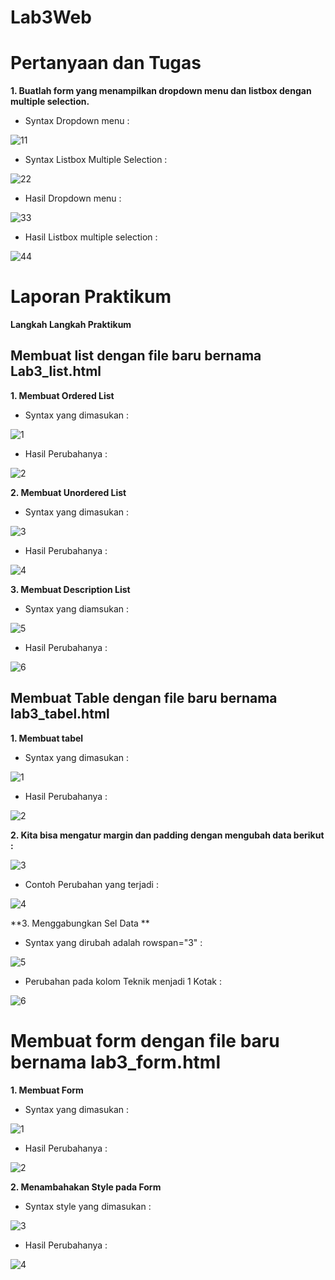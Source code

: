 # Lab3Web
# Pertanyaan dan Tugas
**1. Buatlah form yang menampilkan dropdown menu dan listbox dengan multiple selection.**

  - Syntax Dropdown menu :
  
  ![11](https://user-images.githubusercontent.com/56239989/114265257-047c1500-9a1a-11eb-8aa9-5e11b2e33046.jpg)
  
  - Syntax Listbox Multiple Selection :
  
  ![22](https://user-images.githubusercontent.com/56239989/114265261-0645d880-9a1a-11eb-9e26-3cd259af166a.jpg)

  - Hasil Dropdown menu :
  
  ![33](https://user-images.githubusercontent.com/56239989/114265262-06de6f00-9a1a-11eb-93e3-26ba442e9bc7.png)

  - Hasil Listbox multiple selection :
  
  ![44](https://user-images.githubusercontent.com/56239989/114265371-a13eb280-9a1a-11eb-91d6-3ee0cb70c621.jpg)
  
# Laporan Praktikum
  **Langkah Langkah Praktikum**
  
 ## Membuat list dengan file baru bernama Lab3_list.html
 
 **1. Membuat Ordered List**
  
  - Syntax yang dimasukan :
  
  ![1](https://user-images.githubusercontent.com/56239989/114265754-ca604280-9a1c-11eb-9e48-462e2455e458.jpg)

  - Hasil Perubahanya :
  
  ![2](https://user-images.githubusercontent.com/56239989/114265557-9f292380-9a1b-11eb-8e14-0a155ee56160.jpg)

  **2. Membuat Unordered List**
  
  - Syntax yang dimasukan :
  
  ![3](https://user-images.githubusercontent.com/56239989/114265568-b2d48a00-9a1b-11eb-9f1e-52d9fd6de79d.jpg)

  - Hasil Perubahanya :
  
  ![4](https://user-images.githubusercontent.com/56239989/114265577-b9630180-9a1b-11eb-9419-7d19224b71c0.jpg)
  
  **3. Membuat Description List**
  
  - Syntax yang diamsukan :
  
  ![5](https://user-images.githubusercontent.com/56239989/114265602-ec0cfa00-9a1b-11eb-84bc-f85d92c99323.jpg)
  
  - Hasil Perubahanya :
  
  ![6](https://user-images.githubusercontent.com/56239989/114265608-f4fdcb80-9a1b-11eb-9ba2-0dacf997c375.jpg)

   
 ## Membuat Table dengan file baru bernama lab3_tabel.html
 
 **1. Membuat tabel**
 
  - Syntax yang dimasukan :
    
   ![1](https://user-images.githubusercontent.com/56239989/114266234-69863980-9a1f-11eb-99df-db1d962495ba.jpg)

  - Hasil Perubahanya :
  
  ![2](https://user-images.githubusercontent.com/56239989/114266237-6b4ffd00-9a1f-11eb-8996-1e54105f69eb.jpg)

  **2. Kita bisa mengatur margin dan padding dengan mengubah data berikut :**
  
  ![3](https://user-images.githubusercontent.com/56239989/114266375-33958500-9a20-11eb-827c-057a6c5a71a3.jpg)
  
  - Contoh Perubahan yang terjadi :
  
  ![4](https://user-images.githubusercontent.com/56239989/114266283-abaf7b00-9a1f-11eb-869a-cabe171ef40c.jpg)

  **3. Menggabungkan Sel Data **
  
  - Syntax yang dirubah adalah rowspan="3" :
  
  ![5](https://user-images.githubusercontent.com/56239989/114266319-f16c4380-9a1f-11eb-8cda-89a043f98c24.jpg)
  
  - Perubahan pada kolom Teknik menjadi 1 Kotak :
  
  ![6](https://user-images.githubusercontent.com/56239989/114266335-00eb8c80-9a20-11eb-972f-ba30c1fcc9dc.jpg)

  # Membuat form dengan file baru bernama lab3_form.html
  
  **1. Membuat Form**
  
  - Syntax yang dimasukan :
  
  ![1](https://user-images.githubusercontent.com/56239989/114266549-10b7a080-9a21-11eb-961b-68953323a222.jpg)

  - Hasil Perubahanya :
  
  ![2](https://user-images.githubusercontent.com/56239989/114266579-32b12300-9a21-11eb-8d8d-226d0dd554d7.jpg)

  **2. Menambahakan Style pada Form**
  
  - Syntax style yang dimasukan :
  
  ![3](https://user-images.githubusercontent.com/56239989/114266600-5a07f000-9a21-11eb-8a9c-bc42a636cf86.jpg)

  - Hasil Perubahanya :
  
  ![4](https://user-images.githubusercontent.com/56239989/114266611-62f8c180-9a21-11eb-8772-14b700edb8f4.jpg)

